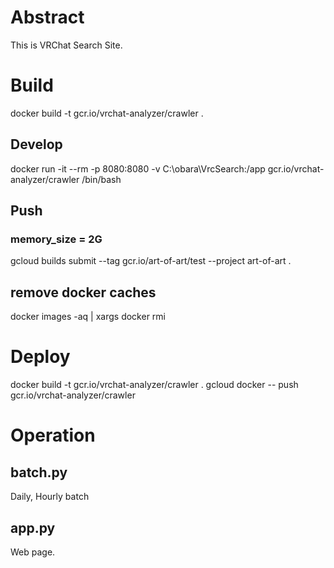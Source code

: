 # Abstract
This is VRChat Search Site.

# Build
docker build -t gcr.io/vrchat-analyzer/crawler .

## Develop
docker run -it --rm -p 8080:8080 -v C:\obara\VrcSearch:/app gcr.io/vrchat-analyzer/crawler /bin/bash

## Push
### memory_size = 2G
gcloud builds submit --tag gcr.io/art-of-art/test --project art-of-art .

## remove docker caches
docker images -aq | xargs docker rmi

# Deploy
docker build -t gcr.io/vrchat-analyzer/crawler .
gcloud docker -- push gcr.io/vrchat-analyzer/crawler

# Operation
## batch.py
Daily, Hourly batch

## app.py
Web page.
